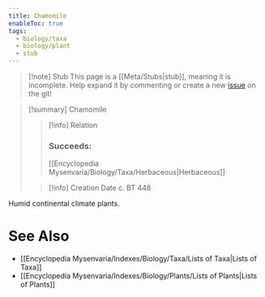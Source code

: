 ```yaml
---
title: Chamomile
enableToc: true
tags:
  - biology/taxa
  - biology/plant
  - stub
---
```


> [!note] Stub
> This page is a [[Meta/Stubs|stub]], meaning it is incomplete. Help expand it by commenting or create a new [issue](https://github.com/RagtimeGal/quartz--encyclopedia-mysenvaria/issues/new/choose) on the git!


> [!summary] Chamomile
> > [!info] Relation
> > ### Succeeds:
> > [[Encyclopedia Mysenvaria/Biology/Taxa/Herbaceous|Herbaceous]]
>
> > [!info] Creation Date
> > c. BT 448

Humid continental climate plants.

# See Also
- [[Encyclopedia Mysenvaria/Indexes/Biology/Taxa/Lists of Taxa|Lists of Taxa]]
- [[Encyclopedia Mysenvaria/Indexes/Biology/Plants/Lists of Plants|Lists of Plants]]

